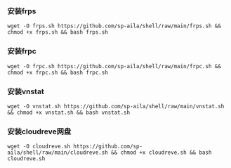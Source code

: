 ### 安装frps
````shell
wget -O frps.sh https://github.com/sp-aila/shell/raw/main/frps.sh && chmod +x frps.sh && bash frps.sh
````
### 安装frpc
````shell
wget -O frpc.sh https://github.com/sp-aila/shell/raw/main/frpc.sh && chmod +x frpc.sh && bash frpc.sh

````
### 安装vnstat
````shell
wget -O vnstat.sh https://github.com/sp-aila/shell/raw/main/vnstat.sh && chmod +x vnstat.sh && bash vnstat.sh 
````
### 安装cloudreve网盘
````shell
wget -O cloudreve.sh https://github.com/sp-aila/shell/raw/main/cloudreve.sh && chmod +x cloudreve.sh && bash cloudreve.sh
````
